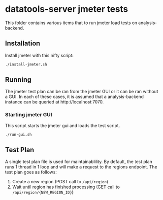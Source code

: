 # datatools-server jmeter tests

This folder contains various items that to run jmeter load tests on analysis-backend.

## Installation

Install jmeter with this nifty script:

```sh
./install-jmeter.sh
```

## Running

The jmeter test plan can be ran from the jmeter GUI or it can be ran without a GUI.  In each of these cases, it is assumed that a analysis-backend instance can be queried at http://localhost:7070.

### Starting jmeter GUI

This script starts the jmeter gui and loads the test script.

```sh
./run-gui.sh
```

## Test Plan

A single test plan file is used for maintainablility.  By default, the test plan runs 1 thread in 1 loop and will make a request to the regions endpoint.  The test plan goes as follows:

1.  Create a new region (POST call to `/api/region`)
2.  Wait until region has finished processing (GET call to `/api/region/{NEW_REGION_ID}`)
